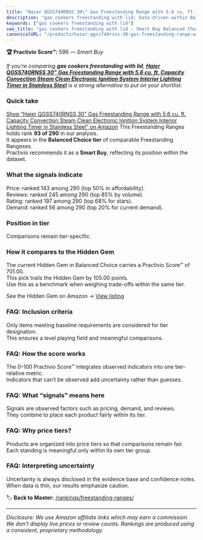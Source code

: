 ```yaml
---
title: "Haier QGSS740RNSS 30\" Gas Freestanding Range with 5.6 cu. ft. Capacity Convection Steam Clean Electronic Ignition System Interior Lighting Timer in Stainless Steel"
description: "gas cookers freestanding with lid: Data-driven within Balanced Choice ranking using the Practivio Score™. Positioned by quality, value, demand, findability, mo…"
keywords: ["gas cookers freestanding with lid"]
seo_title: "gas cookers freestanding with lid — Smart Buy Balanced Choice (2025)"
canonicalURL: "/products/haier-qgss740rnss-30-gas-freestanding-range-with-56-cu-ft-capacity-convection-steam-clean-electronic-ignition-system-interior-lighting-timer-in-stainless-steel-B086PDHJTT/"
---
```


**🏆 Practivio Score™:** 596 — _Smart Buy_


*If you're comparing **gas cookers freestanding with lid**, **[Haier QGSS740RNSS 30" Gas Freestanding Range with 5.6 cu. ft. Capacity Convection Steam Clean Electronic Ignition System Interior Lighting Timer in Stainless Steel](https://www.amazon.com/dp/B086PDHJTT?tag=practivio-20)** is a strong alternative to put on your shortlist.*
### Quick take
[Shop “Haier QGSS740RNSS 30" Gas Freestanding Range with 5.6 cu. ft. Capacity Convection Steam Clean Electronic Ignition System Interior Lighting Timer in Stainless Steel” on Amazon](https://www.amazon.com/dp/B086PDHJTT?tag=practivio-20)
This Freestanding Ranges holds rank **93 of 290** in our analysis.  
It appears in the **Balanced Choice tier** of comparable Freestanding Rangeses.  
Practivio recommends it as a **Smart Buy**, reflecting its position within the dataset.

### What the signals indicate
Price: ranked 143 among 290 (top 50% in affordability).  
Reviews: ranked 245 among 290 (top 85% by volume).  
Rating: ranked 197 among 290 (top 68% for stars).  
Demand: ranked 56 among 290 (top 20% for current demand).

### Position in tier
Comparisons remain tier-specific.

### How it compares to the Hidden Gem
The current Hidden Gem in Balanced Choice carries a Practivio Score™ of 701.00.  
This pick trails the Hidden Gem by 105.00 points.  
Use this as a benchmark when weighing trade-offs within the same tier.  

See the Hidden Gem on Amazon → [View listing](https://www.amazon.com/dp/B07FWRTVYZ?tag=practivio-20)

### FAQ: Inclusion criteria
Only items meeting baseline requirements are considered for tier designation.  
This ensures a level playing field and meaningful comparisons.

### FAQ: How the score works
The 0–100 Practivio Score™ integrates observed indicators into one tier-relative metric.  
Indicators that can’t be observed add uncertainty rather than guesses.

### FAQ: What “signals” means here
Signals are observed factors such as pricing, demand, and reviews.  
They combine to place each product fairly within its tier.

### FAQ: Why price tiers?
Products are organized into price tiers so that comparisons remain fair.  
Each standing is meaningful only within its own tier group.

### FAQ: Interpreting uncertainty
Uncertainty is always disclosed in the evidence base and confidence notes.  
When data is thin, our results emphasize caution.


🏷️ **Back to Master:** [/rankings/freestanding-ranges/](/rankings/freestanding-ranges/)

---
_Disclosure: We use Amazon affiliate links which may earn a commission. We don’t display live prices or review counts. Rankings are produced using a consistent, proprietary methodology._
